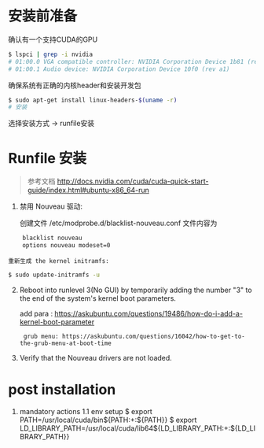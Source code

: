 # 安装前准备

确认有一个支持CUDA的GPU

``` bash
$ lspci | grep -i nvidia
# 01:00.0 VGA compatible controller: NVIDIA Corporation Device 1b81 (rev a1)
# 01:00.1 Audio device: NVIDIA Corporation Device 10f0 (rev a1)
```

确保系统有正确的内核header和安装开发包

``` bash Ubuntu
$ sudo apt-get install linux-headers-$(uname -r)
# 安装
```
选择安装方式 -> runfile安装

# Runfile 安装

> 参考文档
> http://docs.nvidia.com/cuda/cuda-quick-start-guide/index.html#ubuntu-x86_64-run


1. 禁用 Nouveau 驱动: 

    创建文件 /etc/modprobe.d/blacklist-nouveau.conf 文件内容为

``` bash
    blacklist nouveau
    options nouveau modeset=0
```

    重新生成 the kernel initramfs:
    
``` bash
$ sudo update-initramfs -u
```

2. Reboot into runlevel 3(No GUI) by temporarily adding the number "3" to the end of the system's kernel boot parameters.
	
	add para : https://askubuntu.com/questions/19486/how-do-i-add-a-kernel-boot-parameter

		grub menu: https://askubuntu.com/questions/16042/how-to-get-to-the-grub-menu-at-boot-time

3. Verify that the Nouveau drivers are not loaded.




# post installation
1. mandatory actions
	1.1 env setup
	$ export PATH=/usr/local/cuda/bin${PATH:+:${PATH}}
	$ export LD_LIBRARY_PATH=/usr/local/cuda/lib64${LD_LIBRARY_PATH:+:${LD_LIBRARY_PATH}}
